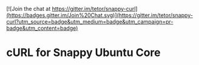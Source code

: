 [![Join the chat at https://gitter.im/tetor/snappy-curl](https://badges.gitter.im/Join%20Chat.svg)](https://gitter.im/tetor/snappy-curl?utm_source=badge&utm_medium=badge&utm_campaign=pr-badge&utm_content=badge)

# cURL for Snappy Ubuntu Core
